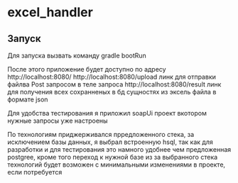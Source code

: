 # exсel_handler


## Запуск
Для запуска вызвать команду gradle bootRun

После этого приложение будет доступно по адресу http://localhost:8080/
http://localhost:8080/upload линк для отправки файлва Post запросом в теле запроса
http://localhost:8080/result линк для получения всех сохранненых в бд сущностях из эксель файла в формате json

Для удобства тестирования я приложил soapUi проект вкотором нужные запросы уже настроены

По технологиям приджерживался прредложенного стека, за исключением базы данных, я выбрал встроенную hsql, так как
для разработки и для тестирования это намного удобнее чем предложенная postgree, кроме того переход к нужной базе
из за выбранного стека технологий будет возможен с минимальными изменениями в проекте, если потребуется

